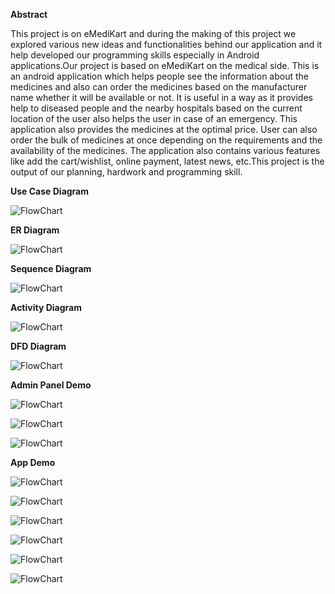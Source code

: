 **Abstract**

This project is on eMediKart and during the making of this project we explored various new ideas and functionalities behind our application and it help developed our programming skills especially in Android applications.Our project is based on eMediKart on the medical side. This is an android application which helps people see the information about the medicines and also can order the medicines based on the manufacturer name whether it will be available or not. It is useful in a way as it provides help to diseased people and the nearby hospitals based on the current location of the user also helps the user in case of an emergency. This application also provides the medicines at the optimal price. User can also order the bulk of medicines at once depending on the requirements and the availability of the medicines. The application also contains various features like add the cart/wishlist, online payment, latest news, etc.This project is the output of our planning, hardwork and programming skill.


**Use Case Diagram**


![FlowChart](https://github.com/pujansoni/Android/blob/master/eMediKart/app/src/main/res/use_case_diagram.JPG)


**ER Diagram**


![FlowChart](https://github.com/pujansoni/Android/blob/master/eMediKart/app/src/main/res/er_diagram.JPG)


**Sequence Diagram**


![FlowChart](https://github.com/pujansoni/Android/blob/master/eMediKart/app/src/main/res/sequence_diagram.JPG)


**Activity Diagram**


![FlowChart](https://github.com/pujansoni/Android/blob/master/eMediKart/app/src/main/res/activity_diagram.JPG)


**DFD Diagram**


![FlowChart](https://github.com/pujansoni/Android/blob/master/eMediKart/app/src/main/res/dfd_diagram.JPG)


**Admin Panel Demo**


![FlowChart](https://github.com/pujansoni/Android/blob/master/eMediKart/app/src/main/res/admin_1.png)


![FlowChart](https://github.com/pujansoni/Android/blob/master/eMediKart/app/src/main/res/admin_2.png)


![FlowChart](https://github.com/pujansoni/Android/blob/master/eMediKart/app/src/main/res/admin_3.png)


**App Demo**


![FlowChart](https://github.com/pujansoni/Android/blob/master/eMediKart/app/src/main/res/app_1.png)


![FlowChart](https://github.com/pujansoni/Android/blob/master/eMediKart/app/src/main/res/app_2.png)


![FlowChart](https://github.com/pujansoni/Android/blob/master/eMediKart/app/src/main/res/app_3.png)


![FlowChart](https://github.com/pujansoni/Android/blob/master/eMediKart/app/src/main/res/app_4.png)


![FlowChart](https://github.com/pujansoni/Android/blob/master/eMediKart/app/src/main/res/app_5.png)


![FlowChart](https://github.com/pujansoni/Android/blob/master/eMediKart/app/src/main/res/app_6.png)
